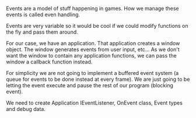 Events are a model of stuff happening in games. How we manage these events is called even handling. 

Events are very variable so it would be cool if we could modify functions on the fly and pass them around. 

For our case, we have an application. That application creates a window object. The window generates events from user input, etc... As we don't want the window to contain any application functions, we can pass the window a callback function instead. 

For simplicity we are not going to implement a buffered event system (a queue for events to be done instead at every frame). We are just going to be letting the event execute and pause the rest of our program (blocking event). 

We need to create Application IEventListener, OnEvent class, Event types and debug data.